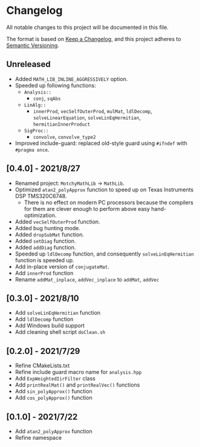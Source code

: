 # Changelog

All notable changes to this project will be documented in this file.

The format is based on [Keep a Changelog](https://keepachangelog.com/en/1.0.0/),
and this project adheres to [Semantic Versioning](https://semver.org/spec/v2.0.0.html).

## Unreleased

- Added `MATH_LIB_INLINE_AGGRESSIVELY` option.
- Speeded up following functions:
  - `Analysis::`
    - `conj`, `sqAbs`
  - `LinAlg::`
    - `innerProd`, `vecSelfOuterProd`, `mulMat`, `ldlDecomp`, `solveLinearEquation`, `solveLinEqHermitian`, `hermitianInnerProduct`
  - `SigProc::`
    - `convolve`, `convolve_type2`
- Improved include-guard: replaced old-style guard using `#ifndef` with `#pragma once`.

## [0.4.0] - 2021/8/27

- Renamed project: `MotchyMathLib` -> `MathLib`.
- Optimized `atan2_polyApprox` function to speed up on Texas Instruments DSP TMS320C6748.
  - There is no effect on modern PC processors because the compilers for them are clever enough to perform above easy hand-optimization.
- Added `vecSelfOuterProd` function.
- Added bug hunting mode.
- Added `dropSubMat` function.
- Added `setDiag` function.
- Added `addDiag` function.
- Speeded up `ldlDecomp` function, and consequently `solveLinEqHermitian` function is speeded up.
- Add in-place version of `conjugateMat`.
- Add `innerProd` function
- Rename `addMat_inplace`, `addVec_inplace` to `addMat`, `addVec`

## [0.3.0] - 2021/8/10

- Add `solveLinEqHermitian` function
- Add `ldlDecomp` function
- Add Windows build support
- Add cleaning shell script `doClean.sh`

## [0.2.0] - 2021/7/29

- Refine CMakeLists.txt
- Refine include guard macro name for `analysis.hpp`
- Add `ExpWeightedIirFilter` class
- Add `printRealMat()` and `printRealVec()` functions
- Add `sin_polyApprox()` function
- Add `cos_polyApprox()` function

## [0.1.0] - 2021/7/22

- Add `atan2_polyApprox` function
- Refine namespace
